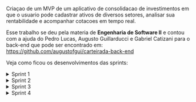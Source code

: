Criaçao de um MVP de um aplicativo de consolidacao de investimentos em que o usuario pode cadastrar ativos de diversos setores, analisar sua rentabilidade e acompanhar cotacoes em tempo real.

Esse trabalho se deu pela materia de **Engenharia de Software II** e contou com a ajuda do Pedro Lucas, Augusto Guillarducci e Gabriel Catizani para o back-end que pode ser encontrado em: https://github.com/augustofgui/carteirada-back-end

Veja como ficou os desenvolvimentos das sprints:

<details>
  <summary>Sprint 1</summary>
  Inicialmente propomos um mvp e comecamos a modular as sprints de desenvolvimento de acordo com as metodologias ageis mostradas nessa apresentacao:
  
  <p float="left">
    <img width="300" alt="image" src="https://user-images.githubusercontent.com/66230142/191112311-b2e54590-ca4e-48cb-9abc-a4f0083004b6.png">    
    <img width="300" alt="image" src="https://user-images.githubusercontent.com/66230142/191112446-faff5600-4443-4d91-b825-d2a263781f7a.png">
    <img width="300" alt="image" src="https://user-images.githubusercontent.com/66230142/191112513-8c6546bf-9c1a-43f7-8aae-8eac023c8b06.png">
    <img width="300" alt="image" src="https://user-images.githubusercontent.com/66230142/191112655-06da620e-05a4-439f-8eb8-9d2dee7119bd.png">
    <img width="300" alt="image" src="https://user-images.githubusercontent.com/66230142/191112689-9c3fd2e6-91ac-42ae-976a-21081e242c1a.png">
    <img width="300" alt="image" src="https://user-images.githubusercontent.com/66230142/191112720-f808b6ce-812f-46dc-adce-c7c13dfbf964.png">
    <img width="300" alt="image" src="https://user-images.githubusercontent.com/66230142/191112758-1296042a-b37c-4e47-a814-0887e9232348.png">
    <img width="300" alt="image" src="https://user-images.githubusercontent.com/66230142/191112810-0ab84a6a-8374-4210-958c-bac063ea15f9.png">
    <img width="300" alt="image" src="https://user-images.githubusercontent.com/66230142/191112850-2b4a7bb5-73ba-4796-b3f3-a7aef05ce238.png">
    <img width="300" alt="image" src="https://user-images.githubusercontent.com/66230142/191112902-54d82b3c-3087-4632-a2ad-ba9d568d7bc9.png">
    <img width="300" alt="image" src="https://user-images.githubusercontent.com/66230142/191112934-af8fab63-d2b2-473c-91f5-de0f2c2589e0.png">
    <img width="300" alt="image" src="https://user-images.githubusercontent.com/66230142/191112959-78f12cd5-5c42-44e9-9816-2d735d963bbf.png">  
  </p>
</details>

<details>
  <summary>Sprint 2</summary>
  O proposto para a sprint 2 no meu caso seria apresentar uma UI/UX para nosso aplicativo de forma que fosse simples e intuitivo para o usuario utilizar seus recursos. O produto final, tendo em vista que meus conhecimentos de design sao limitados kkkkk foi esse:
  
  
  <p align="center">
    <img width="842" alt="image" src="https://user-images.githubusercontent.com/66230142/191114042-9042a409-de0b-4fea-9e8b-5eec761d1c2a.png">
  </p>
</details>

<details>
  <summary>Sprint 3</summary>
  Aqui comecou a implementacao de fato, onde pudemos contar com o cadastro de usuários, uma tela de login e um cadastro de ativos no nosso app:
  
  <p float="left">
     <img width="300" alt="image" src="https://user-images.githubusercontent.com/66230142/193101220-3e1f191e-5e57-4f5d-a45b-8109b9ae05d6.gif"> 
    <img width="300" alt="image" src="https://user-images.githubusercontent.com/66230142/193101209-98153fde-6561-4bd8-8fbc-605a172c037a.gif"> 
    <img width="300" alt="image" src="https://user-images.githubusercontent.com/66230142/193101229-ca4f1a46-e30c-41b8-bcc8-0642278cdd0c.gif"> 
  </p>
  
  Alem disso pude treinar a utilizacao de tabBarController e conexão com backend atraves do alamofire com componentizacao de alguns itens visuais. Pela primeira vez, com o intuito de aprender novos itens, utilizei um PickerView, ademais fiz a gerência do teclado com os campos utilizando o IQKeyboard do swift em que permite scrollar a tela para ver os campos, troca-los e encerra-los com botoes fornecidos na toolBar do teclado
  
  Para trazer para um âmbito ágil, utilizamos um board kanban com divisao de tarefas:
  
  <p float="left">
     <img width="500" alt="image" src="https://user-images.githubusercontent.com/66230142/193102648-61999f72-58b5-4da8-9377-1df56f60ad1a.png"> 
    <img width="300" alt="image" src="https://user-images.githubusercontent.com/66230142/193102733-44a9fcee-2716-4cf2-96e0-0ebd057f9b95.png"> 
  </p>
</details>

<details>
  <summary>Sprint 4</summary>
  Comecei fazendo a componentizacao dos itens de botao e textField para facilitar a manutencao de código, alem de reduzir algumas redundancias de métodos:
 
  <p float="left">
    <img width="300" alt="image" src="https://user-images.githubusercontent.com/66230142/193374258-acc959e1-870b-4152-a03d-9f7a404e77b2.png">
    <img width="400" alt="image" src="https://user-images.githubusercontent.com/66230142/193374333-b0b71e80-43b0-473e-9866-991ea35aea23.png">
  </p>
  
  
</details>



